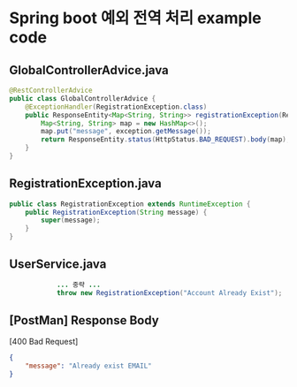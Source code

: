 # Spring boot 예외 전역 처리 example code

## GlobalControllerAdvice.java
```java
@RestControllerAdvice
public class GlobalControllerAdvice {
    @ExceptionHandler(RegistrationException.class)
    public ResponseEntity<Map<String, String>> registrationException(RegistrationException exception) {
        Map<String, String> map = new HashMap<>();
        map.put("message", exception.getMessage());
        return ResponseEntity.status(HttpStatus.BAD_REQUEST).body(map);
    }
}

```

## RegistrationException.java
```java
public class RegistrationException extends RuntimeException {
    public RegistrationException(String message) {
        super(message);
    }
}
```

## UserService.java
```java
            ... 중략 ...
            throw new RegistrationException("Account Already Exist");
```

## [PostMan] Response Body 
[400 Bad Request]
```json
{
    "message": "Already exist EMAIL"
}
```
